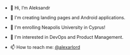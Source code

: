 - 👋 Hi, I’m Aleksandr

- 🌱 I'm creating landing pages and Android applications.
- 📖 I'm enrolling Neapolis University in Cyprus!
- 💞️ I'm interested in DevOps and Product Management.
- 📫 How to reach me: [@alexarlord](https://t.me/alexarlord)

